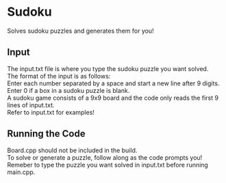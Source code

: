 # Sudoku #
Solves sudoku puzzles and generates them for you!

## Input ##
The input.txt file is where you type the sudoku puzzle you want solved.  
The format of the input is as follows:  
Enter each number separated by a space and start a new line after 9 digits.  
Enter 0 if a box in a sudoku puzzle is blank.   
A sudoku game consists of a 9x9 board and the code only reads the first 9 lines of input.txt.  
Refer to input.txt for examples!

## Running the Code ##
Board.cpp should not be included in the build.  
To solve or generate a puzzle, follow along as the code prompts you!  
Remeber to type the puzzle you want solved in input.txt before running main.cpp. 
